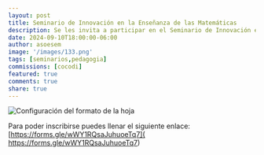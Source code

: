 ```yaml
---
layout: post
title: Seminario de Innovación en la Enseñanza de las Matemáticas
description: Se les invita a participar en el Seminario de Innovación en la Enseñanza de las Matemáticas organizada por la Universidad Autónoma de Baja California
date: 2024-09-10T18:00:00-06:00
author: asoesem
image: '/images/133.png'
tags: [seminarios,pedagogia]
commissions: [cocodi]
featured: true
comments: true
share: true
---
```

![Configuración del formato de la hoja](/images/131.png)

Para poder inscribirse puedes llenar el siguiente enlace: [https://forms.gle/wWY1RQsaJuhuoeTq7]( https://forms.gle/wWY1RQsaJuhuoeTq7)
